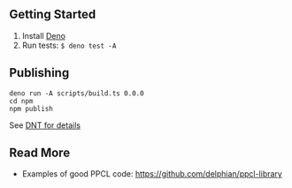 ## Getting Started

1. Install [Deno](https://deno.land)
2. Run tests: `$ deno test -A`

## Publishing

```
deno run -A scripts/build.ts 0.0.0
cd npm
npm publish
```
See [DNT for details](https://github.com/denoland/dnt)

## Read More

- Examples of good PPCL code: https://github.com/delphian/ppcl-library